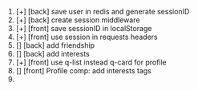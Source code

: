 1) [+] [back] save user in redis and generate sessionID 
2) [+] [back] create session middleware
3) [+] [front] save sessionID in localStorage 
4) [+] [front] use session in requests headers
5) [] [back] add friendship
6) [] [back] add interests
7) [+] [front] use q-list instead q-card for profile
8) [] [front] Profile comp: add interests tags
9) 